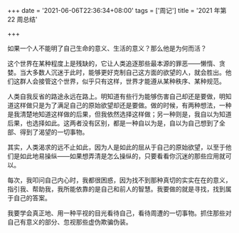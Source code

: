+++
date = '2021-06-06T22:36:34+08:00'
tags = ['周记']
title = '2021 年第 22 周总结'

+++

如果一个人不能明了自己生命的意义、生活的意义？那么他是为何而活？

这个世界在某种程度上是残缺的，它让人类追逐那些最本源的罪恶——懒惰、贪婪。当大多数人沉迷于此时，能够更好克制自己这方面的欲望的人，就会胜出。他们这群人会接管这个世界，似乎只有这样，世界才能遵从某种秩序、某种规范。

人类自我反省的路途永远在路上。明知道有些行为能够伤害自己却还是要做，明知道这样做只是为了满足自己的原始欲望却还是要做。做的时候，有两种想法，一种是我清楚地知道这样做的后果，但我依然选择这样做；另一种则是，我自以为知道后果，也选择如此。这两者没有区别，都是一种自以为是，自以为自己想到了全部、得到了渴望的一切事物。

其实，人类渴求的远不止如此，因为人是如此的屈从于自己的原始欲望，以至于他们是如此地易操纵——如果想弄清是怎么操纵的，只要看看你沉迷的那些应用就可以。

每次，我叩问自己内心时，我都很困惑，因为找不到那种真切的实实在在的意义，指引我、帮助我，我所能依靠的是自己和前人的智慧。我要做的就是寻找，找到属于自己的答案。

我要学会真正地、用一种平视的目光看待自己，看待周遭的一切事物。抓住那些对自己有意义的部分、忽视那些虚伪欺骗伪装。
